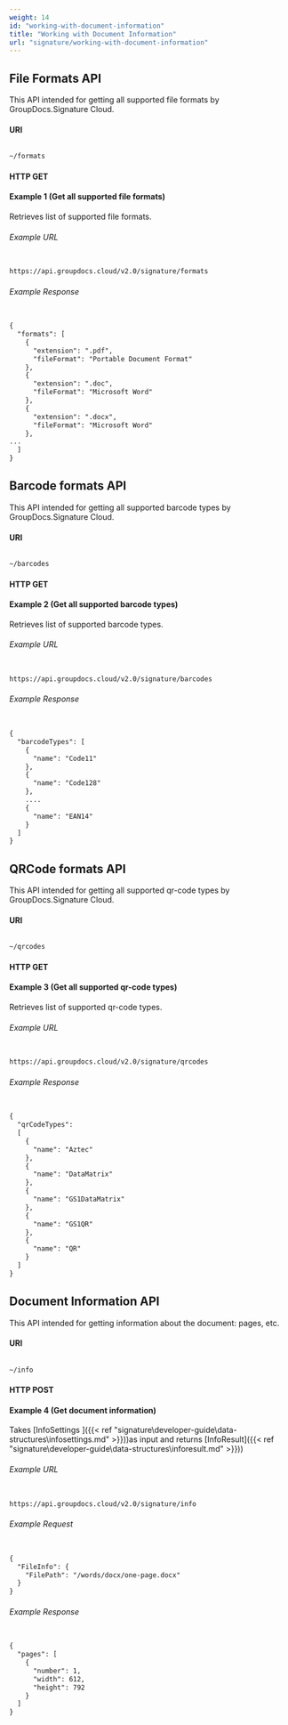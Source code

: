 ```yaml
---
weight: 14
id: "working-with-document-information"
title: "Working with Document Information"
url: "signature/working-with-document-information"
---
```


## File Formats API ##

This API intended for getting all supported file formats by GroupDocs.Signature Cloud.

#### URI ####

```html 

~/formats

 ```

#### HTTP GET ####

#### Example 1 (Get all supported file formats) ####

Retrieves list of supported file formats.

###### Example URL ######

```html 

https://api.groupdocs.cloud/v2.0/signature/formats

 ```

###### Example Response ######

```html 

{
  "formats": [
    {
      "extension": ".pdf",
      "fileFormat": "Portable Document Format"
    },
    {
      "extension": ".doc",
      "fileFormat": "Microsoft Word"
    },
    {
      "extension": ".docx",
      "fileFormat": "Microsoft Word"
    },
...
  ]
}

 ```

## Barcode formats API ##

This API intended for getting all supported barcode types by GroupDocs.Signature Cloud.

#### URI ####

```html 

~/barcodes

 ```

#### HTTP GET ####

#### Example 2 (Get all supported barcode types) ####

Retrieves list of supported barcode types.

###### Example URL ######

```html 

https://api.groupdocs.cloud/v2.0/signature/barcodes

 ```

###### Example Response ######

```html 

{
  "barcodeTypes": [    
    {
      "name": "Code11"
    },
    {
      "name": "Code128"
    },
    ....
    {
      "name": "EAN14"
    }
  ]
}

 ```

## QRCode formats API ##

This API intended for getting all supported qr-code types by GroupDocs.Signature Cloud.

#### URI ####

```html 

~/qrcodes

 ```

#### HTTP GET ####

#### Example 3 (Get all supported qr-code types) ####

Retrieves list of supported qr-code types.

###### Example URL ######

```html 

https://api.groupdocs.cloud/v2.0/signature/qrcodes

 ```

###### Example Response ######

```html 

{
  "qrCodeTypes": 
  [
    {
      "name": "Aztec"
    },
    {
      "name": "DataMatrix"
    },
    {
      "name": "GS1DataMatrix"
    },
    {
      "name": "GS1QR"
    },
    {
      "name": "QR"
    }
  ]
}

 ```

## Document Information API ##

This API intended for getting information about the document: pages, etc.

#### URI ####

```html 

~/info

 ```

#### HTTP POST ####

#### Example 4 (Get document information) ####

Takes [InfoSettings ]({{< ref "signature\developer-guide\data-structures\infosettings.md" >}}))as input and returns [InfoResult]({{< ref "signature\developer-guide\data-structures\inforesult.md" >}})) 

###### Example URL ######

```html 

https://api.groupdocs.cloud/v2.0/signature/info

 ```

###### Example Request  ######

```html 

{
  "FileInfo": {
    "FilePath": "/words/docx/one-page.docx"
  }  
}

 ```

###### Example Response ######

```html 

{
  "pages": [
    {
      "number": 1,
      "width": 612,
      "height": 792
    }
  ]
}

 ```
